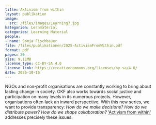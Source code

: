 ```yaml
---
title: Aktivism from within
layout: publikation
image:
  src: /files/images/Learning7.jpg
kategorien: Lernmaterial 
categories: Learning Material
people:
- name: Sonja Fischbauer
file: /files/publikationen/2025-ActivismFromWithin.pdf
format: pdf
pages: 20
size: 9,11MB
license_type: CC-BY-SA 4.0
license_link: https://creativecommons.org/licenses/by-sa/4.0/
date: 2025-10-16
---
```

NGOs and non-profit organisations are constantly working to bring about lasting change in society. OKF also works towards social justice and participation on many levels in its numerous projects. However, organisations often lack an inward perspective. With this new series, we want to provide transparency: *How do we make decisions? How do we distribute power? How do we shape collaboration?* ['Activism from within'](https://okfn.de/en/aktivismus-von-innen/) addresses precisely these issues.
